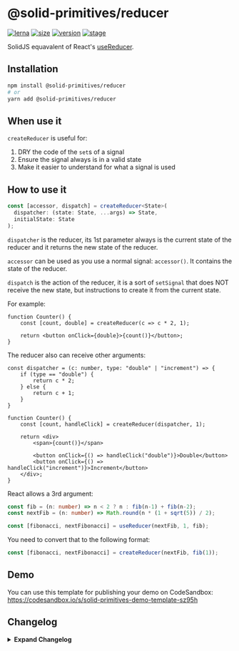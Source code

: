 # @solid-primitives/reducer

[![lerna](https://img.shields.io/badge/maintained%20with-lerna-cc00ff.svg?style=for-the-badge)](https://lerna.js.org/)
[![size](https://img.shields.io/bundlephobia/minzip/@solid-primitives/reducer?style=for-the-badge&label=size)](https://bundlephobia.com/package/@solid-primitives/reducer)
[![version](https://img.shields.io/npm/v/@solid-primitives/reducer?style=for-the-badge)](https://www.npmjs.com/package/@solid-primitives/reducer)
[![stage](https://img.shields.io/endpoint?style=for-the-badge&url=https%3A%2F%2Fraw.githubusercontent.com%2Fsolidjs-community%2Fsolid-primitives%2Fmain%2Fassets%2Fbadges%2Fstage-0.json)](https://github.com/solidjs-community/solid-primitives#contribution-process)

SolidJS equavalent of React's [useReducer](https://reactjs.org/docs/hooks-reference.html#usereducer).

## Installation

```bash
npm install @solid-primitives/reducer
# or
yarn add @solid-primitives/reducer
```

## When use it

`createReducer` is useful for:
1. DRY the code of the `set`s of a signal
2. Ensure the signal always is in a valid state
3. Make it easier to understand for what a signal is used

## How to use it

```ts
const [accessor, dispatch] = createReducer<State>(
  dispatcher: (state: State, ...args) => State,
  initialState: State
);
```

`dispatcher` is the reducer, its 1st parameter always is the current state of the reducer and it returns the new state of the reducer.

`accessor` can be used as you use a normal signal: `accessor()`. It contains the state of the reducer.

`dispatch` is the action of the reducer, it is a sort of `setSignal` that does NOT receive the new state, but instructions to create it from the current state.

For example:
```tsx
function Counter() {
	const [count, double] = createReducer(c => c * 2, 1);

	return <button onClick={double}>{count()}</button>;
}
```

The reducer also can receive other arguments:
```tsx
const dispatcher = (c: number, type: "double" | "increment") => {
	if (type == "double") {
		return c * 2;
	} else {
		return c + 1;
	}
}

function Counter() {
	const [count, handleClick] = createReducer(dispatcher, 1);

	return <div>
		<span>{count()}</span>

		<button onClick={() => handleClick("double")}>Double</button>
		<button onClick={() => handleClick("increment")}>Increment</button>
	</div>;
}
```

React allows a 3rd argument:
```ts
const fib = (n: number) => n < 2 ? n : fib(n-1) + fib(n-2);
const nextFib = (n: number) => Math.round(n * (1 + sqrt(5)) / 2);

const [fibonacci, nextFibonacci] = useReducer(nextFib, 1, fib);
```
You need to convert that to the following format:
```ts
const [fibonacci, nextFibonacci] = createReducer(nextFib, fib(1));
```

## Demo

You can use this template for publishing your demo on CodeSandbox: https://codesandbox.io/s/solid-primitives-demo-template-sz95h

## Changelog

<details>
<summary><b>Expand Changelog</b></summary>

0.0.100

Initial release as a Stage-0 primitive.

</details>

